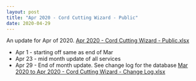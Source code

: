 ```yaml
---
layout: post
title: "Apr 2020 - Cord Cutting Wizard - Public"
date: 2020-04-29
---
```

<p>An update for Apr of 2020. <a href="/Apr 2020 - Cord Cutting Wizard - Public.xlsx">Apr 2020 - Cord Cutting Wizard - Public.xlsx</a>
  <p>
    <ul>
      <li>Apr 1 - starting off same as end of Mar
      <li>Apr 23 - mid month update of all services
      <li>Apr 29 - End of month update. See change log for the database <a href="/Mar 2020 to Apr 2020 - Cord Cutting Wizard - Change Log.xlsx">Mar 2020 to Apr 2020 - Cord Cutting Wizard - Change Log.xlsx</a>

